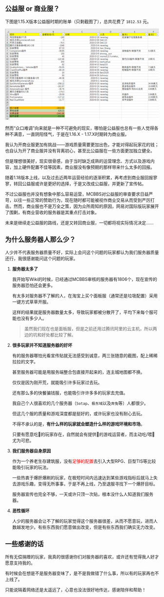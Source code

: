 ## 公益服 or 商业服？

下图是1.15.X版本公益服时期的账单（只剩截图了），总共花费了 `1812.53` 元。

![公益服时期的账单](pics/money.png)

然而“众口难调”向来就是一种不可避免的现实，哪怕是公益服也总有一些人觉得各种不满意，一直阴阳怪气，于是在1.16.X - 1.17.X时期转为商业服。

我认为开商业服更加有挑战——游戏质量需要更加出色，才能对得起玩家花的钱；也自认为开了商业服并没有背离初心，甚至比公益服在一些方面更加独立健全。

但是理想很美好，现实很骨感，由于当时缺乏成熟的运营理念、方式以及游戏内容，加上硬件配置不佳等因素，商业服没有像预期的那样带来什么太多的回报。

随着1.18版本上线，以及过去近两年运营经验的逐渐积累，再考虑到商业服回报寥寥，转回公益服或许是更好的选择，于是又改成公益服，并更新了宣传帖。

不过公益服也并没有想象中那么容易运营，MCBBS对公益服的审查要求日益严苛，以往一些正常的赞助行为，现在随时都可能被视作商业交易从而受到严厉打击。然而，商业服也不是万全之策，因为众所周知的原因，网易对国际版玩家展开了围剿，有商业营收的服务器是其重点打击对象。

未来是继续走公益服的路线，还是又转回商业服，一切都将视实际情况决定……

## 为什么服务器人那么少？

人少并不代表服务器质量不好，实际上会问这个问题的玩家都认为我们服务器质量还行，我很感谢能问这个问题的玩家。

1. **服务器太多了**

    我开始写Wiki的时候，已经通过MCBBS审核的服务器有1806个，现在宣传的服务器恐怕还会更多。

    有太多对服务器不了解的人，在淘宝上买个面板服（通常还是垃圾配置）采用一键方式草草开服。

    这样的结果就是服务器数量太多，导致玩家都被分散开了，平均下来每个服可能也没有多少人。

    > 虽然我们现在也是面板服，但是之前还用过腾讯阿里的云主机，所以两边的坑和好处都比较了解。

2. **很多玩家并不知道服务器的好坏**

    有的服务器哪怕光看宣传贴就无法感受到诚意，两三张随意的截图，配上稀稀拉拉的文字。

    甚至服务器可能是用服务端整合包直接开起来的，连主城地图都不换。

    仅仅是因为刚开荒，就能吸引许多玩家过去玩。

    还有那么多的快餐骗钱服，也能吸引许许多多的玩家去充值。

    我自己个人很喜欢的几个服务器（`Sotap`、`极东域`以及`奔兔`等）人都很少。

    但这几个服的质量和游戏深度都是挺好的，或许玩家也没有耐心去玩。
    
    不得不承认的是，**有什么样的玩家就会塑造什么样的游戏环境和市场**。
    
    只要有愿意吃💩的玩家存在，自然就会有提供💩的游戏运营者，而主动吃/喂💩尤为可悲。

3. **我们服务器自身原因**

    作为一个养老生存建筑服，没有<font color=red>足够的配置</font>去引入大型RPG、巨型TIS等比较能吸引玩家的玩法。

    一些热衷于爆肝爆刷的玩家，在极短时间内迅速达到某些游戏指标后就马上失去游戏乐趣，变得无所事事，于是不再上线，乃至退服寻找下一个爆肝目标。

    服务器宣传也完全不够，一天或许只顶一次贴，根本没什么人知道我们服务器。

4. **恶性循环**

    人少的服务器会让不了解的玩家觉得这个服务器很差，从而不愿意玩，进而人数越发地少。有些东西我们愿意做出改变，但是有些东西我们确实无力改变。

## 一些感谢的话

所有无偿捐赠的玩家，我真的很感谢你们对服务器的喜欢，或许还有觉得我人好才愿意支持我的。

有时候会在想是不是服务器变味了，是不是我做错了什么事，所以有的玩家再也不上线了。

只能说隔着网络还是太遥远了，心意也没法很好地传达，感谢陪伴和帮助！